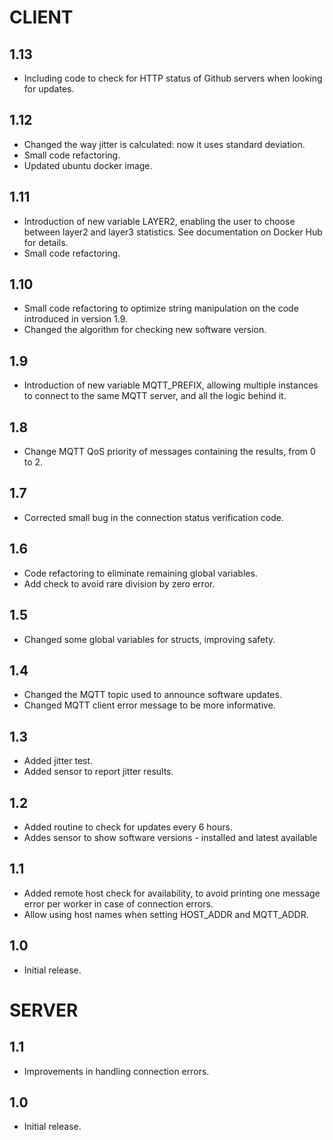 # CLIENT

## 1.13

* Including code to check for HTTP status of Github servers when looking for updates.

## 1.12

* Changed the way jitter is calculated: now it uses standard deviation.
* Small code refactoring.
* Updated ubuntu docker image.
  
## 1.11

* Introduction of new variable LAYER2, enabling the user to choose between layer2 and layer3 statistics. See documentation on Docker Hub for details.
* Small code refactoring.

## 1.10

* Small code refactoring to optimize string manipulation on the code introduced in version 1.9.
* Changed the algorithm for checking new software version.

## 1.9

* Introduction of new variable MQTT_PREFIX, allowing multiple instances to connect to the same MQTT server, and all the logic behind it.

## 1.8

* Change MQTT QoS priority of messages containing the results, from 0 to 2.

## 1.7

* Corrected small bug in the connection status verification code.

## 1.6

* Code refactoring to eliminate remaining global variables.
* Add check to avoid rare division by zero error.

## 1.5

* Changed some global variables for structs, improving safety.

## 1.4

* Changed the MQTT topic used to announce software updates.
* Changed MQTT client error message to be more informative.

## 1.3

* Added jitter test.
* Added sensor to report jitter results.

## 1.2

* Added routine to check for updates every 6 hours.
* Addes sensor to show software versions - installed and latest available

## 1.1

* Added remote host check for availability, to avoid printing one message error per worker in case of connection errors.
* Allow using host names when setting HOST_ADDR and MQTT_ADDR.
  
## 1.0

* Initial release.

# SERVER

## 1.1

* Improvements in handling connection errors.

## 1.0

* Initial release.
